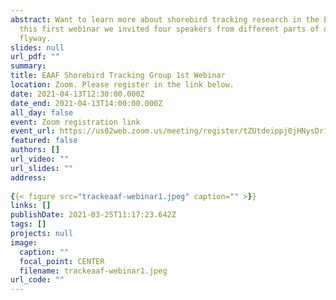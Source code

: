 ```yaml
---
abstract: Want to learn more about shorebird tracking research in the EAAF? In
  this first webinar we invited four speakers from different parts of our
  flyway.
slides: null
url_pdf: ""
summary: 
title: EAAF Shorebird Tracking Group 1st Webinar
location: Zoom. Please register in the link below.
date: 2021-04-13T12:30:00.000Z
date_end: 2021-04-13T14:00:00.000Z
all_day: false
event: Zoom registration link
event_url: https://us02web.zoom.us/meeting/register/tZUtdeippj0jHNysDr1XaRTjIvJDFEt5IIoQ
featured: false
authors: []
url_video: ""
url_slides: ""
address:
 
{{< figure src="trackeaaf-webinar1.jpeg" caption="" >}}
links: []
publishDate: 2021-03-25T11:17:23.642Z
tags: []
projects: null
image:
  caption: ""
  focal_point: CENTER
  filename: trackeaaf-webinar1.jpeg
url_code: ""
---
```

